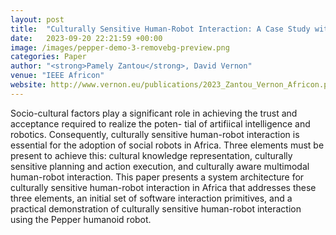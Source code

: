 ```yaml
---
layout: post
title:  "Culturally Sensitive Human-Robot Interaction: A Case Study with the Pepper Humanoid Robot"
date:   2023-09-20 22:21:59 +00:00
image: /images/pepper-demo-3-removebg-preview.png
categories: Paper
author: "<strong>Pamely Zantou</strong>, David Vernon"
venue: "IEEE Africon"
website: http://www.vernon.eu/publications/2023_Zantou_Vernon_Africon.pdf
---
```

Socio-cultural factors play a significant role in achieving the trust and acceptance required to realize the poten-
tial of artifiical intelligence and robotics. Consequently, culturally sensitive human-robot interaction is essential for the adoption of social robots in Africa. Three elements must be present to achieve this: cultural knowledge representation, culturally sensitive planning and action execution, and culturally aware multimodal human-robot interaction. This paper presents a system architecture for culturally sensitive human-robot interaction in Africa that addresses these three elements, an initial set of software interaction primitives, and a practical demonstration of culturally sensitive human-robot interaction using the Pepper humanoid robot. 
